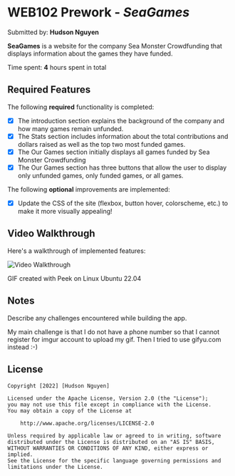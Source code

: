 # WEB102 Prework - _SeaGames_

Submitted by: **Hudson Nguyen**

**SeaGames** is a website for the company Sea Monster Crowdfunding that displays information about the games they have funded.

Time spent: **4** hours spent in total

## Required Features

The following **required** functionality is completed:

- [x] The introduction section explains the background of the company and how many games remain unfunded.
- [x] The Stats section includes information about the total contributions and dollars raised as well as the top two most funded games.
- [x] The Our Games section initially displays all games funded by Sea Monster Crowdfunding
- [x] The Our Games section has three buttons that allow the user to display only unfunded games, only funded games, or all games.

The following **optional** improvements are implemented:

- [x] Update the CSS of the site (flexbox, button hover, colorscheme, etc.) to make it more visually appealing!

## Video Walkthrough

Here's a walkthrough of implemented features:

<img src='web102_prework.gif' title='Video Walkthrough' width='' alt='Video Walkthrough' />
<!--OR  https://gifyu.com/image/SkVLn -->

<!-- Replace this with whatever GIF tool you used! -->

GIF created with Peek on Linux Ubuntu 22.04

<!-- Recommended tools:
[Kap](https://getkap.co/) for macOS
[ScreenToGif](https://www.screentogif.com/) for Windows
[peek](https://github.com/phw/peek) for Linux. -->

## Notes

Describe any challenges encountered while building the app.

My main challenge is that I do not have a phone number so that I cannot register for imgur account to upload my gif. Then I tried to use gifyu.com instead :-)

## License

    Copyright [2022] [Hudson Nguyen]

    Licensed under the Apache License, Version 2.0 (the "License");
    you may not use this file except in compliance with the License.
    You may obtain a copy of the License at

        http://www.apache.org/licenses/LICENSE-2.0

    Unless required by applicable law or agreed to in writing, software
    distributed under the License is distributed on an "AS IS" BASIS,
    WITHOUT WARRANTIES OR CONDITIONS OF ANY KIND, either express or implied.
    See the License for the specific language governing permissions and
    limitations under the License.
